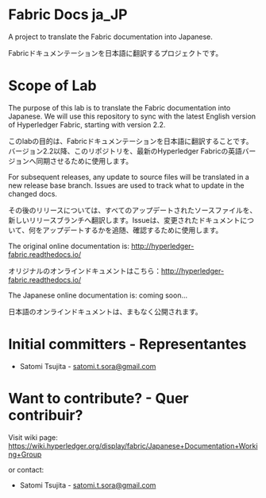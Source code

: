 # Fabric Docs ja_JP

A project to translate the Fabric documentation into Japanese.

Fabricドキュメンテーションを日本語に翻訳するプロジェクトです。

# Scope of Lab

The purpose of this lab is to translate the Fabric documentation into Japanese. We will use this repository to sync with the latest English version of Hyperledger Fabric, starting with version 2.2.

このlabの目的は、Fabricドキュメンテーションを日本語に翻訳することです。バージョン2.2以降、このリポジトリを、最新のHyperledger Fabricの英語バージョンへ同期させるために使用します。

For subsequent releases, any update to source files will be translated in a new release base branch. Issues are used to track what to update in the changed docs.

その後のリリースについては、すべてのアップデートされたソースファイルを、新しいリリースブランチへ翻訳します。Issueは、変更されたドキュメントについて、何をアップデートするかを追随、確認するために使用します。

The original online documentation is: http://hyperledger-fabric.readthedocs.io/

オリジナルのオンラインドキュメントはこちら：http://hyperledger-fabric.readthedocs.io/

The Japanese online documentation is: coming soon...

日本語のオンラインドキュメントは、まもなく公開されます。

# Initial committers - Representantes

* Satomi Tsujita - satomi.t.sora@gmail.com

# Want to contribute? - Quer contribuir?

Visit wiki page: https://wiki.hyperledger.org/display/fabric/Japanese+Documentation+Working+Group

or contact:

* Satomi Tsujita - satomi.t.sora@gmail.com
